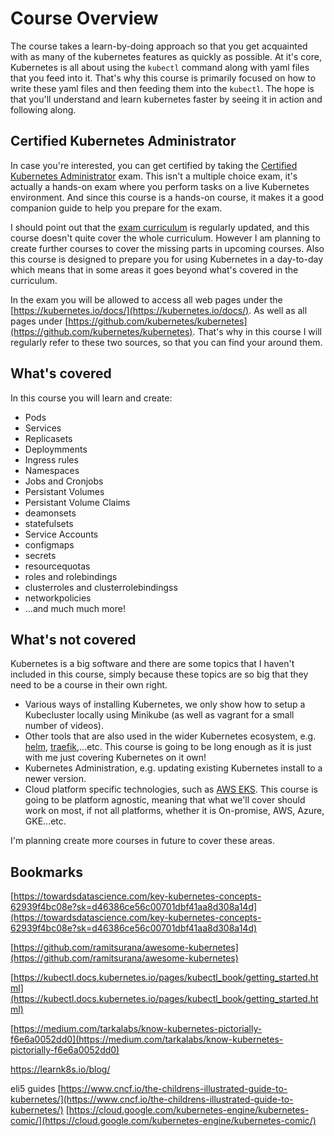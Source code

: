 # Course Overview

The course takes a learn-by-doing approach so that you get acquainted with as many of the kubernetes features as quickly as possible. At it's core, Kubernetes is all about using the  `kubectl` command along with yaml files that you feed into it. That's why this course is primarily focused on how to write these yaml files and then feeding them into the `kubectl`. The hope is that you'll understand and learn kubernetes faster by seeing it in action and following along.

## Certified Kubernetes Administrator

In case you're interested, you can get certified by taking the [Certified Kubernetes Administrator](https://www.cncf.io/certification/cka/) exam. This isn't a multiple choice exam, it's actually a hands-on exam where you perform tasks on a live Kubernetes environment. And since this course is a hands-on course, it makes it a good companion guide to help you prepare for the exam.

I should point out that the [exam curriculum](https://github.com/cncf/curriculum) is regularly updated, and this course doesn't quite cover the whole curriculum. However I am planning to create further courses to cover the missing parts in upcoming courses. Also this course is designed to prepare you for using Kubernetes in a day-to-day which means that in some areas it goes beyond what's covered in the curriculum.

In the exam you will be allowed to access all web pages under the [https://kubernetes.io/docs/](https://kubernetes.io/docs/). As well as all pages under [https://github.com/kubernetes/kubernetes](https://github.com/kubernetes/kubernetes). That's why in this course I will regularly refer to these two sources, so that you can find your around them.

## What's covered

In this course you will learn and create:

- Pods
- Services
- Replicasets
- Deploymments
- Ingress rules
- Namespaces
- Jobs and Cronjobs
- Persistant Volumes
- Persistant Volume Claims
- deamonsets
- statefulsets
- Service Accounts
- configmaps
- secrets
- resourcequotas
- roles and rolebindings
- clusterroles and clusterrolebindingss
- networkpolicies
- ...and much much more!


## What's not covered

Kubernetes is a big software and there are some topics that I haven't included in this course, simply because these topics are so big that they need to be a course in their own right. 

- Various ways of installing Kubernetes, we only show how to setup a Kubecluster locally using Minikube (as well as vagrant for a small number of videos).
- Other tools that are also used in the wider Kubernetes ecosystem, e.g. [helm](https://helm.sh/), [traefik](https://traefik.io/),...etc. This course is going to be long enough as it is just with me just covering Kubernetes on it own!
- Kubernetes Administration, e.g. updating existing Kubernetes install to a newer version.
- Cloud platform specific technologies, such as [AWS EKS](https://aws.amazon.com/eks/). This course is going to be platform agnostic, meaning that what we'll cover should work on most, if not all platforms, whether it is On-promise, AWS, Azure, GKE...etc.

I'm planning create more courses in future to cover these areas.


## Bookmarks

[https://towardsdatascience.com/key-kubernetes-concepts-62939f4bc08e?sk=d46386ce56c00701dbf41aa8d308a14d](https://towardsdatascience.com/key-kubernetes-concepts-62939f4bc08e?sk=d46386ce56c00701dbf41aa8d308a14d)

[https://github.com/ramitsurana/awesome-kubernetes](https://github.com/ramitsurana/awesome-kubernetes)

[https://kubectl.docs.kubernetes.io/pages/kubectl_book/getting_started.html](https://kubectl.docs.kubernetes.io/pages/kubectl_book/getting_started.html)

[https://medium.com/tarkalabs/know-kubernetes-pictorially-f6e6a0052dd0](https://medium.com/tarkalabs/know-kubernetes-pictorially-f6e6a0052dd0)

https://learnk8s.io/blog/

eli5 guides
[https://www.cncf.io/the-childrens-illustrated-guide-to-kubernetes/](https://www.cncf.io/the-childrens-illustrated-guide-to-kubernetes/)
[https://cloud.google.com/kubernetes-engine/kubernetes-comic/](https://cloud.google.com/kubernetes-engine/kubernetes-comic/)
